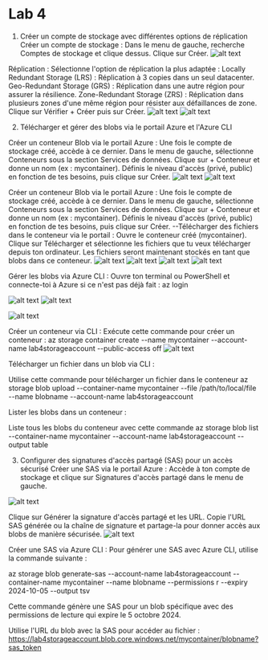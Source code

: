 # Lab 4
1. Créer un compte de stockage avec différentes options de réplication
Créer un compte de stockage :
Dans le menu de gauche, recherche Comptes de stockage et clique dessus.
Clique sur Créer.
![alt text](<Capture d’écran 2024-10-02 à 14.28.56.png>)


Réplication : Sélectionne l'option de réplication la plus adaptée :
Locally Redundant Storage (LRS) : Réplication à 3 copies dans un seul datacenter.
Geo-Redundant Storage (GRS) : Réplication dans une autre région pour assurer la résilience.
Zone-Redundant Storage (ZRS) : Réplication dans plusieurs zones d'une même région pour résister aux défaillances de zone.
Clique sur Vérifier + Créer puis sur Créer.
![alt text](<Capture d’écran 2024-10-02 à 14.32.02.png>)
![alt text](<Capture d’écran 2024-10-02 à 14.46.34.png>)

2. Télécharger et gérer des blobs via le portail Azure et l'Azure CLI

Créer un conteneur Blob via le portail Azure :
Une fois le compte de stockage créé, accède à ce dernier.
Dans le menu de gauche, sélectionne Conteneurs sous la section Services de données.
Clique sur + Conteneur et donne un nom (ex : mycontainer).
Définis le niveau d'accès (privé, public) en fonction de tes besoins, puis clique sur Créer.
![alt text](<Capture d’écran 2024-10-02 à 14.51.53.png>)
![alt text](<Capture d’écran 2024-10-02 à 14.52.24.png>)

Créer un conteneur Blob via le portail Azure :
Une fois le compte de stockage créé, accède à ce dernier.
Dans le menu de gauche, sélectionne Conteneurs sous la section Services de données.
Clique sur + Conteneur et donne un nom (ex : mycontainer).
Définis le niveau d'accès (privé, public) en fonction de tes besoins, puis clique sur Créer.
--Télécharger des fichiers dans le conteneur via le portail :
Ouvre le conteneur créé (mycontainer).
Clique sur Télécharger et sélectionne les fichiers que tu veux télécharger depuis ton ordinateur.
Les fichiers seront maintenant stockés en tant que blobs dans ce conteneur.
![alt text](<Capture d’écran 2024-10-02 à 14.52.54.png>)
![alt text](<Capture d’écran 2024-10-02 à 14.53.26.png>)
![alt text](<Capture d’écran 2024-10-02 à 14.53.59.png>)
![alt text](<Capture d’écran 2024-10-02 à 14.54.50.png>)

Gérer les blobs via Azure CLI :
Ouvre ton terminal ou PowerShell et connecte-toi à Azure si ce n'est pas déjà fait :
az login

![alt text](<Capture d’écran 2024-10-02 à 14.56.17.png>)
![alt text](<Capture d’écran 2024-10-02 à 14.58.05.png>)

![alt text](<Capture d’écran 2024-10-02 à 15.00.24.png>)

Créer un conteneur via CLI :
Exécute cette commande pour créer un conteneur :
az storage container create --name mycontainer --account-name lab4storageaccount --public-access off
![alt text](<Capture d’écran 2024-10-02 à 15.12.04.png>)

Télécharger un fichier dans un blob via CLI :

Utilise cette commande pour télécharger un fichier dans le conteneur 
az storage blob upload --container-name mycontainer --file /path/to/local/file --name blobname --account-name lab4storageaccount

Lister les blobs dans un conteneur :

Liste tous les blobs du conteneur avec cette commande
az storage blob list --container-name mycontainer --account-name lab4storageaccount --output table

3. Configurer des signatures d'accès partagé (SAS) pour un accès sécurisé
Créer une SAS via le portail Azure :
Accède à ton compte de stockage et clique sur Signatures d'accès partagé dans le menu de gauche.

![alt text](<Capture d’écran 2024-10-02 à 15.32.53.png>)

Clique sur Générer la signature d'accès partagé et les URL.
Copie l'URL SAS générée ou la chaîne de signature et partage-la pour donner accès aux blobs de manière sécurisée.
![alt text](<Capture d’écran 2024-10-02 à 15.33.33.png>)

Créer une SAS via Azure CLI :
Pour générer une SAS avec Azure CLI, utilise la commande suivante :

az storage blob generate-sas --account-name lab4storageaccount --container-name mycontainer --name blobname --permissions r --expiry 2024-10-05 --output tsv

Cette commande génère une SAS pour un blob spécifique avec des permissions de lecture qui expire le 5 octobre 2024.

Utilise l'URL du blob avec la SAS pour accéder au fichier :
https://lab4storageaccount.blob.core.windows.net/mycontainer/blobname?sas_token
